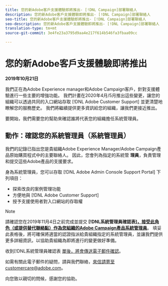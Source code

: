 ```yaml
---
title: 您的新Adobe客戶支援體驗即將推出- [!DNL Campaign]部署聯絡人
description: 您的新Adobe客戶支援體驗即將推出- [!DNL Campaign]部署聯絡人
seo-title: 您的新Adobe客戶支援體驗即將推出- [!DNL Campaign]部署聯絡人
seo-description: 您的新Adobe客戶支援體驗即將推出- [!DNL Campaign]部署聯絡人
translation-type: tm+mt
source-git-commit: 3e4fe23a3795d9aa4e217f614b546fa3fbaa09cc

---
```



# 您的新Adobe客戶支援體驗即將推出

**2019年10月21日**

我們正在為Adobe Experience manager和Adobe Campaign客戶，針對支援體驗進行一些主要的增強功能。 我們計畫在2020年4月/5月推出這些變更，讓您的組織可以透過共同的入口網站存取 [!DNL Adobe Customer Support] 並更清楚地瞭解您的服務歷史。 我們將繼續提供更多資訊給您的組織，讓我們更接近推出。

要開始，我們需要您的幫助來確認誰將代表您的組織擔任系統管理員。

## 動作：確認您的系統管理員（系統管理員）

我們的記錄已指出您是貴組織Adobe Experience Manager/Adobe Campaign產品原始購買程式中的主要聯絡人。 因此，您會列為指定的系統管 **理員**，負責管理和提交這些Adobe產品的支援要求。

身為系統管理員，您可以存取 [!DNL Adobe Admin Console Support Portal] 下列項目：

* 探索改良的案例管理功能
* 方便地與 [!DNL Adobe Customer Support]
* 授予支援使用者對入口網站的存取權

>[!NOTE]
>請確認您在2019年11月4日之前完成並提交 **[!DNL系統管理員確認表][，接受此角色（或提供替代聯絡點）作為您組織的Adobe Campaign產品系統管理員](https://adobe.allegiancetech.com/cgi-bin/qwebcorporate.dll?idx=N5M8RY)**。
>填妥此表格後，將可確保將適當的認證指派給貴組織指定的系統管理員，並讓我們提供更多詳細資訊，以協助貴組織為即將進行的變更做好準備。

收到[!DNL系統管理員確認表 [單後，將會傳送電子郵件確認](https://adobe.allegiancetech.com/cgi-bin/qwebcorporate.dll?idx=N5M8RY)。

如需有關此電子郵件的疑問，請與我們聯絡，來信請寄至customercare@adobe.com。

向您致以親切的問候，感謝您的協助。
